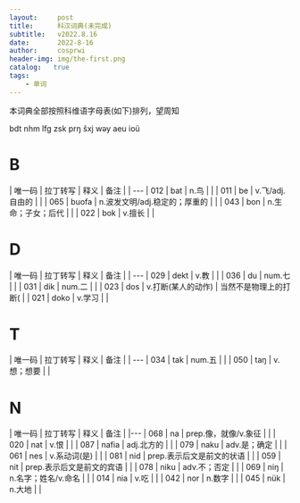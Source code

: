 ```yaml
---
layout:     post
title:      科汉词典(未完成)
subtitle:   v2022.8.16
date:       2022-8-16
author:     cosprwi
header-img: img/the-first.png
catalog:   true
tags:
    - 单词
---
```

本词典全部按照科维语字母表(如下)排列，望周知

bdt nhm lfg zsk prŋ ŝxj wəy aeu ioü

# B

| 唯一码 | 拉丁转写 | 释义 | 备注 |
| ---
| 012 | bat | n.鸟 |  |
| 011 | be | v.飞/adj.自由的 |  |
| 065 | buofa | n.波发文明/adj.稳定的；厚重的 |  |
| 043 | bon | n.生命；子女；后代 |  |
| 022 | bok | v.擅长 |  |

# D

| 唯一码 | 拉丁转写 | 释义 | 备注 |
| ---
| 029 | dekt | v.教 |  |
| 036 | du | num.七 |  |
| 031 | dik | num.二 |  |
| 023 | dos | v.打断(某人的动作) | 当然不是物理上的打断( |
| 021 | doko | v.学习 |  |

# T

| 唯一码 | 拉丁转写 | 释义 | 备注 |
| ---
| 034 | tak | num.五 |  |
| 050 | taŋ | v.想；想要 |  |

# N 

| 唯一码 | 拉丁转写 | 释义 | 备注 |
|---
| 068 | na | prep.像，就像/v.象征 |  |
| 020 | nat | v.恨 |  |
| 087 | nafia | adj.北方的 |  |
| 079 | naku | adv.是；确定 |  |
| 061 | nes | v.系动词(是) |  |
| 081 | nid | prep.表示后文是前文的状语 |  |
| 059 | nit | prep.表示后文是前文的宾语 |  |
| 078 | niku | adv.不；否定 |  |
| 069 | niŋ | n.名字；姓名/v.命名 |  |
| 014 | nia | v.吃 |  |
| 042 | nor | n.数字 |  |
| 045 | nük | n.大地 |  |


